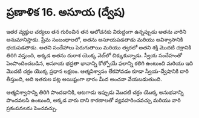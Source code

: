 # ప్రణాళిక 16. అసూయ (ద్వేష)

ఇతర వ్యక్తుల చర్యలు తన గురించిన తన ఆలోచనకు విరుద్ధంగా ఉన్నప్పుడు అతను వారిని అనుమానిస్తాడు. ప్రేమ సంబంధాలలో, అతను అసూయపడతాడు మరియు అవిశ్వాసానికి భయపడతాడు. అతని సందేహాలు పెరుగుతాయి మరియు త్వరలో అతని శక్తి మొదటి చక్రానికి తిరిగి వస్తుంది, అక్కడ అతను దురాశ యొక్క వెబ్‌లో చిక్కుకున్నాడు. స్వీయ సందేహంతో పెంపొందించబడిన, అసూయ భద్రతా భావాన్ని కోల్పోయే ఫలాన్ని కలిగి ఉంటుంది మరియు ఇది మొదటి చక్రం యొక్క ప్రధాన లక్షణం. ఆత్మవిశ్వాసం లేకపోవడం కూడా స్వీయ-ద్వేషానికి దారి తీస్తుంది, అది ఇతరుల పట్ల అయిష్టంగా భారం మీద అంచనా వేయబడుతుంది.

ఆత్మవిశ్వాసాన్ని తిరిగి పొందడానికి, ఆటగాడు ఇప్పుడు మొదటి చక్రం యొక్క అనుభవాన్ని పొందవలసి ఉంటుంది, అక్కడ వారు దాని కారణాలతో వ్యవహరించవచ్చు మరియు వారి ప్రకంపనలను పెంచవచ్చు.
